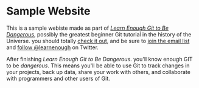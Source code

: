 # Sample Website

This is a sample webiste made as part of [*Learn Enough Git to Be Dangerous*](https://www.learnenough.com/git-tutorial), possibly the greatest beginner Git tutorial in the history of the Universe. you should totally [check it out](https://www.learnenough.com/git-tutorial), and be sure to [join the email list](https://www.learnenough.com/#email_list) and [follow @learnenough](http://twitter.com/learnenough) on Twitter.

After finishing *Learn Enough Git to Be Dangerous*. you'll know enough GIT to be *dangerous*. This means you'll be able to use Git to track changes in your projects, back up data, share your work with others, and collaborate with programmers and other users of Git.